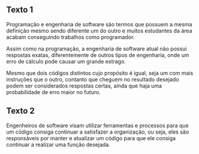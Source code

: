 ## Texto 1

Programação e engenharia de software são termos que possuem a mesma definição mesmo sendo diferente um do outro e muitos estudantes da área acabam conseguindo trabalhos como programador. 

Assim como na programação, a engenharia de software atual não possui respostas exatas, diferentemente de outros tipos de engenharia, onde um erro de cálculo pode causar um grande estrago. 

Mesmo que dois códigos distintos cujo propósito é igual, seja um com mais instruções que o outro, contanto que cheguem no resultado desejado podem ser considerados respostas certas, ainda que haja uma probabilidade de erro maior no futuro.

## Texto 2

Engenheiros de software visam utilizar ferramentas e processos para que um código consiga continuar a satisfazer a organização, ou seja, eles são responsáveis por manter e atualizar um código para que ele consiga continuar a realizar uma função desejada.
